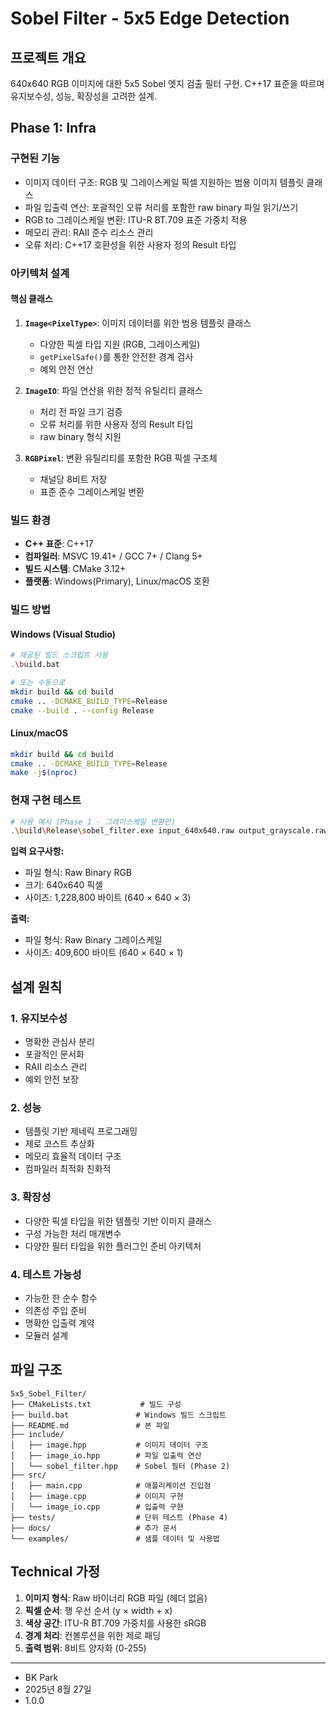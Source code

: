 # Sobel Filter - 5x5 Edge Detection

## 프로젝트 개요

640x640 RGB 이미지에 대한 5x5 Sobel 엣지 검출 필터 구현. C++17 표준을 따르며 유지보수성, 성능, 확장성을 고려한 설계.

## Phase 1: Infra

### 구현된 기능
- 이미지 데이터 구조: RGB 및 그레이스케일 픽셀 지원하는 범용 이미지 템플릿 클래스
- 파일 입출력 연산: 포괄적인 오류 처리를 포함한 raw binary 파일 읽기/쓰기
- RGB to 그레이스케일 변환: ITU-R BT.709 표준 가중치 적용
- 메모리 관리: RAII 준수 리소스 관리
- 오류 처리: C++17 호환성을 위한 사용자 정의 Result 타입

### 아키텍처 설계

#### 핵심 클래스
1. **`Image<PixelType>`**: 이미지 데이터를 위한 범용 템플릿 클래스
   - 다양한 픽셀 타입 지원 (RGB, 그레이스케일)
   - `getPixelSafe()`를 통한 안전한 경계 검사
   - 예외 안전 연산

2. **`ImageIO`**: 파일 연산을 위한 정적 유틸리티 클래스
   - 처리 전 파일 크기 검증
   - 오류 처리를 위한 사용자 정의 Result 타입
   - raw binary 형식 지원

3. **`RGBPixel`**: 변환 유틸리티를 포함한 RGB 픽셀 구조체
   - 채널당 8비트 저장
   - 표준 준수 그레이스케일 변환

### 빌드 환경

- **C++ 표준**: C++17
- **컴파일러**: MSVC 19.41+ / GCC 7+ / Clang 5+
- **빌드 시스템**: CMake 3.12+
- **플랫폼**: Windows(Primary), Linux/macOS 호환

### 빌드 방법

#### Windows (Visual Studio)
```bash
# 제공된 빌드 스크립트 사용
.\build.bat

# 또는 수동으로
mkdir build && cd build
cmake .. -DCMAKE_BUILD_TYPE=Release
cmake --build . --config Release
```

#### Linux/macOS
```bash
mkdir build && cd build
cmake .. -DCMAKE_BUILD_TYPE=Release
make -j$(nproc)
```

### 현재 구현 테스트

```bash
# 사용 예시 (Phase 1 - 그레이스케일 변환만)
.\build\Release\sobel_filter.exe input_640x640.raw output_grayscale.raw
```

**입력 요구사항:**
- 파일 형식: Raw Binary RGB
- 크기: 640x640 픽셀
- 사이즈: 1,228,800 바이트 (640 × 640 × 3)

**출력:**
- 파일 형식: Raw Binary 그레이스케일
- 사이즈: 409,600 바이트 (640 × 640 × 1)

## 설계 원칙

### 1. **유지보수성**
- 명확한 관심사 분리
- 포괄적인 문서화
- RAII 리소스 관리
- 예외 안전 보장

### 2. **성능**
- 템플릿 기반 제네릭 프로그래밍
- 제로 코스트 추상화
- 메모리 효율적 데이터 구조
- 컴파일러 최적화 친화적

### 3. **확장성**
- 다양한 픽셀 타입을 위한 템플릿 기반 이미지 클래스
- 구성 가능한 처리 매개변수
- 다양한 필터 타입을 위한 플러그인 준비 아키텍처

### 4. **테스트 가능성**
- 가능한 한 순수 함수
- 의존성 주입 준비
- 명확한 입출력 계약
- 모듈러 설계

## 파일 구조

```
5x5_Sobel_Filter/
├── CMakeLists.txt           # 빌드 구성
├── build.bat               # Windows 빌드 스크립트
├── README.md               # 본 파일
├── include/
│   ├── image.hpp           # 이미지 데이터 구조
│   ├── image_io.hpp        # 파일 입출력 연산
│   └── sobel_filter.hpp    # Sobel 필터 (Phase 2)
├── src/
│   ├── main.cpp            # 애플리케이션 진입점
│   ├── image.cpp           # 이미지 구현
│   └── image_io.cpp        # 입출력 구현
├── tests/                  # 단위 테스트 (Phase 4)
├── docs/                   # 추가 문서
└── examples/               # 샘플 데이터 및 사용법
```

## Technical 가정

1. **이미지 형식**: Raw 바이너리 RGB 파일 (헤더 없음)
2. **픽셀 순서**: 행 우선 순서 (y × width + x)
3. **색상 공간**: ITU-R BT.709 가중치를 사용한 sRGB
4. **경계 처리**: 컨볼루션을 위한 제로 패딩
5. **출력 범위**: 8비트 양자화 (0-255)

---
* BK Park  
* 2025년 8월 27일
* 1.0.0
